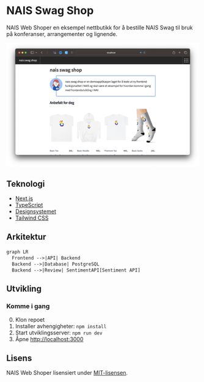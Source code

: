 # NAIS Swag Shop

NAIS Web Shoper en eksempel nettbutikk for å bestille NAIS Swag til bruk på konferanser, arrangementer og lignende.

![NAIS Swag Shop](./public/images/nais-swag-shop.png)

## Teknologi

* [Next.js](https://nextjs.org/)
* [TypeScript](https://www.typescriptlang.org/)
* [Designsystemet](https://aksel.nav.no/)
* [Tailwind CSS](https://tailwindcss.com/)

## Arkitektur

```mermaid
graph LR
  Frontend -->|API| Backend
  Backend -->|Database| PostgreSQL
  Backend -->|Review| SentimentAPI[Sentiment API]
```

## Utvikling

### Komme i gang

0. Klon repoet
1. Installer avhengigheter: `npm install`
2. Start utviklingsserver: `npm run dev`
3. Åpne [http://localhost:3000](http://localhost:3000)

## Lisens

NAIS Web Shoper lisensiert under [MIT-lisensen](../LICENSE).